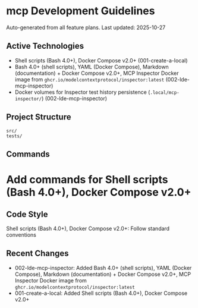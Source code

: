 # mcp Development Guidelines

Auto-generated from all feature plans. Last updated: 2025-10-27

## Active Technologies
- Shell scripts (Bash 4.0+), Docker Compose v2.0+ (001-create-a-local)
- Bash 4.0+ (shell scripts), YAML (Docker Compose), Markdown (documentation) + Docker Compose v2.0+, MCP Inspector Docker image from `ghcr.io/modelcontextprotocol/inspector:latest` (002-lde-mcp-inspector)
- Docker volumes for Inspector test history persistence (`.local/mcp-inspector/`) (002-lde-mcp-inspector)

## Project Structure
```
src/
tests/
```

## Commands
# Add commands for Shell scripts (Bash 4.0+), Docker Compose v2.0+

## Code Style
Shell scripts (Bash 4.0+), Docker Compose v2.0+: Follow standard conventions

## Recent Changes
- 002-lde-mcp-inspector: Added Bash 4.0+ (shell scripts), YAML (Docker Compose), Markdown (documentation) + Docker Compose v2.0+, MCP Inspector Docker image from `ghcr.io/modelcontextprotocol/inspector:latest`
- 001-create-a-local: Added Shell scripts (Bash 4.0+), Docker Compose v2.0+

<!-- MANUAL ADDITIONS START -->
<!-- MANUAL ADDITIONS END -->
